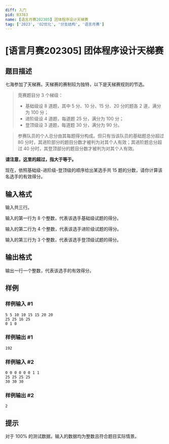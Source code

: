 ```yaml
---
diff: 入门
pid: B3763
name: [语言月赛202305] 团体程序设计天梯赛
tag: ['2023', 'O2优化', '分支结构', '语言月赛']
---
```

# [语言月赛202305] 团体程序设计天梯赛
## 题目描述

七海参加了天梯赛。天梯赛的赛制较为独特，以下是天梯赛规则的节选。

>竞赛题目分 $3$ 个梯级：
>
> - 基础级设 $8$ 道题，其中 $5$ 分、$10$ 分、$15$ 分、$20$ 分的题各 $2$ 道，满分为 $100$ 分；
> - 进阶级设 $4$ 道题，每道题 $25$ 分，满分为 $100$ 分；
> - 登顶级设 $3$ 道题，每道题 $30$ 分，满分为 $90$ 分。

> 参赛队员的个人总分由其每题得分构成。但只有当该队员的基础题总分超过 $80$ 分时，其进阶部分的题目分数才被判为对其个人有效；其进阶题总分超过 $40$ 分时，其登顶部分的题目分数才被判为对其个人有效。

**请注意，这里的超过，指大于等于。**

现在，依照基础级-进阶级-登顶级的顺序给出某选手共 $15$ 题的分数，请你计算该名选手的有效得分。
## 输入格式

输入共三行。

输入的第一行为 $8$ 个整数，代表该选手基础级试题的得分。

输入的第二行为 $4$ 个整数，代表该选手进阶级试题的得分。

输入的第三行为 $3$ 个整数，代表该选手登顶级试题的得分。
## 输出格式

输出一行一个整数，代表该选手的有效得分。
## 样例

### 样例输入 #1
```
5 5 10 10 15 15 20 20
25 25 16 25
0 1 0
```
### 样例输出 #1
```
192

```
### 样例输入 #2
```
0 0 0 0 0 0 1 1
25 25 25 25
30 30 30
```
### 样例输出 #2
```
2
```
## 提示

对于 $100\%$ 的测试数据，输入的数据均为整数且符合题目实际情景。
